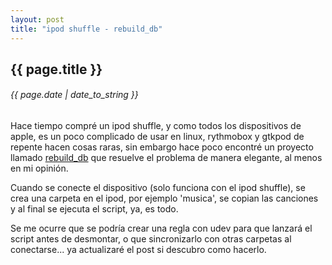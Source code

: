 ```yaml
---
layout: post
title: "ipod shuffle - rebuild_db"
---
```


## {{ page.title }}
###### {{ page.date | date_to_string }}

Hace tiempo compré un ipod shuffle, y como todos los dispositivos de apple, es un poco complicado de usar en linux, rythmobox y gtkpod de repente hacen cosas raras, sin embargo hace poco encontré un proyecto llamado [rebuild_db](http://shuffle-db.sourceforge.net/) que resuelve el problema de manera elegante, al menos en mi opinión.

Cuando se conecte el dispositivo (solo funciona con el ipod shuffle), se crea una carpeta en el ipod, por ejemplo 'musica', se copian las canciones y al final se ejecuta el script, ya, es todo.

Se me ocurre que se podría crear una regla con udev para que lanzará el script antes de desmontar, o que sincronizarlo con otras carpetas al conectarse... ya actualizaré el post si descubro como hacerlo.
